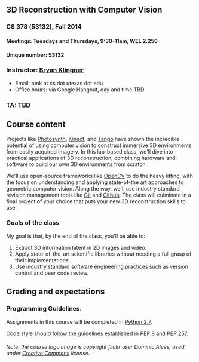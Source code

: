 3D Reconstruction with Computer Vision
--------------------------------------
### CS 378 (53132), Fall 2014

#### Meetings: Tuesdays and Thursdays, 9:30-11am, WEL 2.256
#### Unique number: 53132

### Instructor: [Bryan Klingner](http://cs.utexas.edu/~bmk)
- Email: bmk at cs dot utexas dot edu
- Office hours: via Google Hangout, day and time TBD

### TA: TBD

## Course content

Projects like [Photosynth](http://photosynth.net/), [Kinect](http://en.wikipedia.org/wiki/Kinect), and [Tango](https://www.google.com/atap/projecttango/#project) have shown the incredible potential of using computer vision to construct immersive 3D environments from easily acquired imagery. In this lab-based class, we'll dive into practical applications of 3D reconstruction, combining hardware and software to build our own 3D environments from scratch. 

We'll use open-source frameworks like [OpenCV](http://opencv.org/) to do the heavy lifting, with the focus on understanding and applying state-of-the art approaches to geometric computer vision. Along the way, we'll use industry standard revision management tools like [Git](http://git-scm.com/) and [Github](http://github.com). The class will culminate in a final project of your choice that puts your new 3D reconstruction skills to use.

### Goals of the class
My goal is that, by the end of the class, you'll be able to:
 1. Extract 3D information latent in 2D images and video.
 2. Apply state-of-the-art scientific libraries without needing a full grasp of their implementations.
 3. Use industry standard software engineering practices such as version control and peer code review.

## Grading and expectations

### Programming Guidelines.
Assignments in this course will be completed in [Python 2.7](https://www.python.org/download/releases/2.7/).

Code style should follow the guidelines established in [PEP 8](http://legacy.python.org/dev/peps/pep-0008/) and [PEP 257](http://legacy.python.org/dev/peps/pep-0257/).

###### Note: the course logo image is copyright flickr user Dominic Alves, used under [Creative Commons](https://creativecommons.org/licenses/by/2.0/) license.
